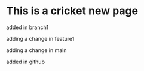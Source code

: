 # This is a cricket new page
<head> added in branch1 </head>
<p> adding a change in feature1 </p>
<p> adding a change in main </p>
<p> added in github </p>
